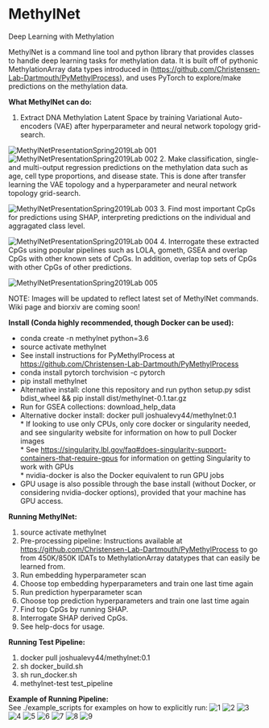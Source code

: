 # MethylNet

Deep Learning with Methylation

MethylNet is a command line tool and python library that provides classes to handle deep learning tasks for methylation data. It is built off of pythonic MethylationArray data types introduced in (https://github.com/Christensen-Lab-Dartmouth/PyMethylProcess), and uses PyTorch to explore/make predictions on the methylation data.  

**What MethylNet can do:**  
1. Extract DNA Methylation Latent Space by training Variational Auto-encoders (VAE) after hyperparameter and neural network topology grid-search.  

![MethylNetPresentationSpring2019Lab 001](https://user-images.githubusercontent.com/19698023/55677380-32bb3d00-58b4-11e9-93bd-2cdc669bd6d8.jpeg)
![MethylNetPresentationSpring2019Lab 002](https://user-images.githubusercontent.com/19698023/55677381-32bb3d00-58b4-11e9-92ea-07d437a910e3.jpeg)
2. Make classification, single- and multi-output regression predictions on the methylation data such as age, cell type proportions, and disease state. This is done after transfer learning the VAE topology and a hyperparameter and neural network topology grid-search.  

![MethylNetPresentationSpring2019Lab 003](https://user-images.githubusercontent.com/19698023/55677389-436bb300-58b4-11e9-9bce-30d16bf71db1.jpeg)
3. Find most important CpGs for predictions using SHAP, interpreting predictions on the individual and aggragated class level.  

![MethylNetPresentationSpring2019Lab 004](https://user-images.githubusercontent.com/19698023/55677383-32bb3d00-58b4-11e9-9ecf-ab0eb135c740.jpeg)
4. Interrogate these extracted CpGs using popular pipelines such as LOLA, gometh, GSEA and overlap CpGs with other known sets of CpGs. In addition, overlap top sets of CpGs with other CpGs of other predictions.  

![MethylNetPresentationSpring2019Lab 005](https://user-images.githubusercontent.com/19698023/55677384-32bb3d00-58b4-11e9-9275-ee595fb81e0f.jpeg)

NOTE: Images will be updated to reflect latest set of MethylNet commands. Wiki page and biorxiv are coming soon!

**Install (Conda highly recommended, though Docker can be used):**
* conda create -n methylnet python=3.6  
* source activate methylnet  
* See install instructions for PyMethylProcess at https://github.com/Christensen-Lab-Dartmouth/PyMethylProcess  
* conda install pytorch torchvision -c pytorch  
* pip install methylnet  
* Alternative install: clone this repository and run python setup.py sdist bdist_wheel && pip install dist/methylnet-0.1.tar.gz   
* Run for GSEA collections: download_help_data   
* Alternative docker install: docker pull joshualevy44/methylnet:0.1     
                * If looking to use only CPUs, only core docker or singularity needed, and see singularity website for information on how to pull Docker images  
                * See https://singularity.lbl.gov/faq#does-singularity-support-containers-that-require-gpus for information on getting Singularity to work with GPUs  
                * nvidia-docker is also the Docker equivalent to run GPU jobs  
* GPU usage is also possible through the base install (without Docker, or considering nvidia-docker options), provided that your machine has GPU access.  

**Running MethylNet:**
1. source activate methylnet  
2. Pre-processing pipeline: Instructions available at https://github.com/Christensen-Lab-Dartmouth/PyMethylProcess to go from 450K/850K IDATs to MethylationArray datatypes that can easily be learned from.  
3. Run embedding hyperparameter scan  
4. Choose top embedding hyperparameters and train one last time again  
5. Run prediction hyperparameter scan  
6. Choose top prediction hyperparameters and train one last time again  
7. Find top CpGs by running SHAP.  
8. Interrogate SHAP derived CpGs.  
9. See help-docs for usage.  

**Running Test Pipeline:**
1. docker pull joshualevy44/methylnet:0.1  
2. sh docker_build.sh  
3. sh run_docker.sh  
4. methylnet-test test_pipeline  

**Example of Running Pipeline:**  
See ./example_scripts for examples on how to explicitly run:
![1](https://user-images.githubusercontent.com/19698023/55677358-f12a9200-58b3-11e9-8aaf-50536d2afb00.jpeg)
![2](https://user-images.githubusercontent.com/19698023/60547526-f306c480-9ced-11e9-817b-b4566edac22f.jpeg)
![3](https://user-images.githubusercontent.com/19698023/60547527-f306c480-9ced-11e9-9b0e-9ec89e056fa4.jpeg)
![4](https://user-images.githubusercontent.com/19698023/60547528-f306c480-9ced-11e9-9666-161a54a9e237.jpeg)
![5](https://user-images.githubusercontent.com/19698023/60547529-f306c480-9ced-11e9-8267-acb72940729b.jpeg)
![6](https://user-images.githubusercontent.com/19698023/60547530-f306c480-9ced-11e9-9295-31ae3b9c3edf.jpeg)
![7](https://user-images.githubusercontent.com/19698023/60547531-f306c480-9ced-11e9-9ddc-4c8c60853445.jpeg)
![8](https://user-images.githubusercontent.com/19698023/60547532-f306c480-9ced-11e9-8380-643b0e548d20.jpeg)
![9](https://user-images.githubusercontent.com/19698023/60547533-f306c480-9ced-11e9-84c6-2530018d7871.jpeg)
